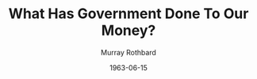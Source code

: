 ---
layout: writing
title: What Has Government Done To Our Money?
date: 1963-06-15
categories: ['The Economics of Sound Money']
author: ['Murray Rothbard']
excerpt: When this gem first appeared in 1963, it took the form of a small paperback designed for mass distribution. Innumerable economists, investors, commentators, and authors have learned from this book through the decades.
external_url: https://mises.org/library/what-has-government-done-our-money
---